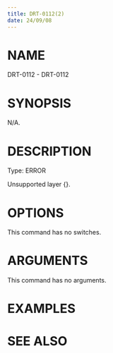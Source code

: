 ```yaml
---
title: DRT-0112(2)
date: 24/09/08
---
```


# NAME

DRT-0112 - DRT-0112

# SYNOPSIS

N/A.

# DESCRIPTION

Type: ERROR

Unsupported layer {}.

# OPTIONS

This command has no switches.

# ARGUMENTS

This command has no arguments.

# EXAMPLES

# SEE ALSO
